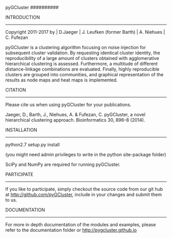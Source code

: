pyGCluster
##########

INTRODUCTION
************

Copyright 2011-2017 by
    | D.Jaeger
    | J. Leufken (former Barth)
    | A. Niehues
    | C. Fufezan


pyGCluster is a clustering algorithm focusing on noise injection for subsequent cluster validation. By requesting identical cluster identity, the reproducibility of a large amount of clusters obtained with agglomerative hierarchical clustering is assessed. Furthermore, a multitude of different distance-linkage combinations are evaluated. Finally, highly reproducible clusters are grouped into communities, and graphical representation of the results as node maps and heat maps is implemented. 


CITATION
********

Please cite us when using pyGCluster for your publications.

Jaeger, D., Barth, J., Niehues, A. & Fufezan, C. pyGCluster, a novel hierarchical clustering approach. Bioinformatics 30, 896–8 (2014).


INSTALLATION
************

python2.7 setup.py install

(you might need admin privileges to write in the python site-package folder)

SciPy and NumPy are required for running pyGCluster.


PARTICIPATE
***********

If you like to participate, simply checkout the source code from our git hub at
http://github.com/pyGCluster, include in your changes and submit them to us.


DOCUMENTATION
*************

For more in depth documentation of the modules and examples, please refer to
the documentation folder or http://pygcluster.github.io


